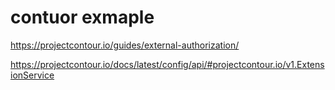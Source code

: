 # contuor exmaple

https://projectcontour.io/guides/external-authorization/

https://projectcontour.io/docs/latest/config/api/#projectcontour.io/v1.ExtensionService